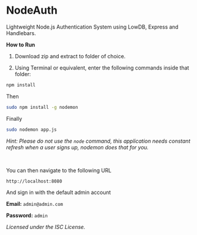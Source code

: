 # NodeAuth
Lightweight Node.js Authentication System using LowDB, Express and Handlebars.

**How to Run**

1. Download zip and extract to folder of choice.

2. Using Terminal or equivalent, enter the following commands inside that folder:

```bash
npm install
```

Then

```bash
sudo npm install -g nodemon
```

Finally

```bash
sudo nodemon app.js
```

_Hint: Please do not use the ```node``` command, this application needs constant refresh when a user signs up, nodemon does that for you._

<br />

You can then navigate to the following URL

```bash
http://localhost:8080
```

And sign in with the default admin account

**Email:** ```admin@admin.com```

**Password:** ```admin```


_Licensed under the ISC License._
